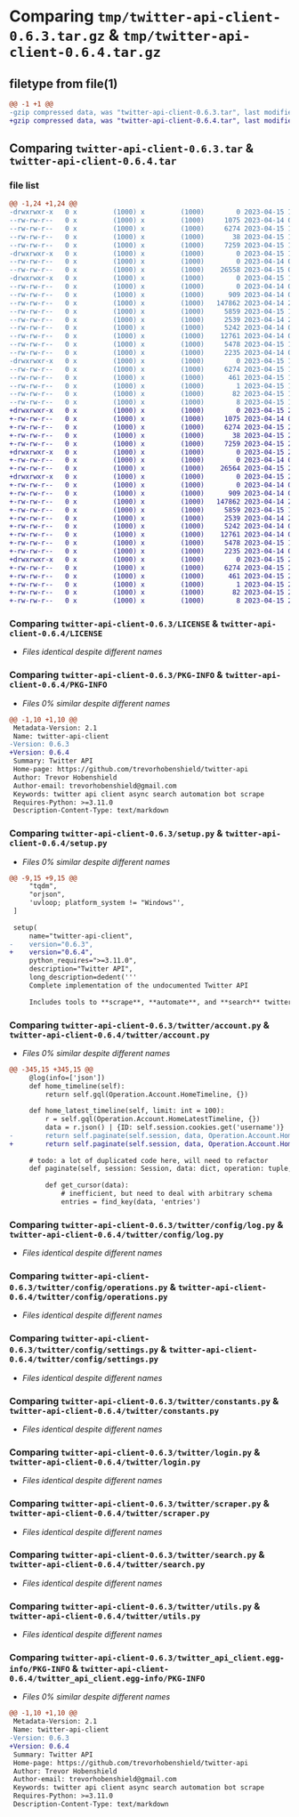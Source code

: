 # Comparing `tmp/twitter-api-client-0.6.3.tar.gz` & `tmp/twitter-api-client-0.6.4.tar.gz`

## filetype from file(1)

```diff
@@ -1 +1 @@
-gzip compressed data, was "twitter-api-client-0.6.3.tar", last modified: Sat Apr 15 18:33:09 2023, max compression
+gzip compressed data, was "twitter-api-client-0.6.4.tar", last modified: Sat Apr 15 20:46:50 2023, max compression
```

## Comparing `twitter-api-client-0.6.3.tar` & `twitter-api-client-0.6.4.tar`

### file list

```diff
@@ -1,24 +1,24 @@
-drwxrwxr-x   0 x         (1000) x         (1000)        0 2023-04-15 18:33:09.814455 twitter-api-client-0.6.3/
--rw-rw-r--   0 x         (1000) x         (1000)     1075 2023-04-14 02:53:18.000000 twitter-api-client-0.6.3/LICENSE
--rw-rw-r--   0 x         (1000) x         (1000)     6274 2023-04-15 18:33:09.814455 twitter-api-client-0.6.3/PKG-INFO
--rw-rw-r--   0 x         (1000) x         (1000)       38 2023-04-15 18:33:09.814455 twitter-api-client-0.6.3/setup.cfg
--rw-rw-r--   0 x         (1000) x         (1000)     7259 2023-04-15 18:33:03.000000 twitter-api-client-0.6.3/setup.py
-drwxrwxr-x   0 x         (1000) x         (1000)        0 2023-04-15 18:33:09.806455 twitter-api-client-0.6.3/twitter/
--rw-rw-r--   0 x         (1000) x         (1000)        0 2023-04-14 02:53:18.000000 twitter-api-client-0.6.3/twitter/__init__.py
--rw-rw-r--   0 x         (1000) x         (1000)    26558 2023-04-15 00:35:53.000000 twitter-api-client-0.6.3/twitter/account.py
-drwxrwxr-x   0 x         (1000) x         (1000)        0 2023-04-15 18:33:09.814455 twitter-api-client-0.6.3/twitter/config/
--rw-rw-r--   0 x         (1000) x         (1000)        0 2023-04-14 02:53:18.000000 twitter-api-client-0.6.3/twitter/config/__init__.py
--rw-rw-r--   0 x         (1000) x         (1000)      909 2023-04-14 02:53:18.000000 twitter-api-client-0.6.3/twitter/config/log.py
--rw-rw-r--   0 x         (1000) x         (1000)   147862 2023-04-14 21:16:39.000000 twitter-api-client-0.6.3/twitter/config/operations.py
--rw-rw-r--   0 x         (1000) x         (1000)     5859 2023-04-15 18:04:24.000000 twitter-api-client-0.6.3/twitter/config/settings.py
--rw-rw-r--   0 x         (1000) x         (1000)     2539 2023-04-14 21:53:11.000000 twitter-api-client-0.6.3/twitter/constants.py
--rw-rw-r--   0 x         (1000) x         (1000)     5242 2023-04-14 02:53:18.000000 twitter-api-client-0.6.3/twitter/login.py
--rw-rw-r--   0 x         (1000) x         (1000)    12761 2023-04-14 02:53:18.000000 twitter-api-client-0.6.3/twitter/scraper.py
--rw-rw-r--   0 x         (1000) x         (1000)     5478 2023-04-15 18:23:12.000000 twitter-api-client-0.6.3/twitter/search.py
--rw-rw-r--   0 x         (1000) x         (1000)     2235 2023-04-14 02:53:18.000000 twitter-api-client-0.6.3/twitter/utils.py
-drwxrwxr-x   0 x         (1000) x         (1000)        0 2023-04-15 18:33:09.814455 twitter-api-client-0.6.3/twitter_api_client.egg-info/
--rw-rw-r--   0 x         (1000) x         (1000)     6274 2023-04-15 18:33:09.000000 twitter-api-client-0.6.3/twitter_api_client.egg-info/PKG-INFO
--rw-rw-r--   0 x         (1000) x         (1000)      461 2023-04-15 18:33:09.000000 twitter-api-client-0.6.3/twitter_api_client.egg-info/SOURCES.txt
--rw-rw-r--   0 x         (1000) x         (1000)        1 2023-04-15 18:33:09.000000 twitter-api-client-0.6.3/twitter_api_client.egg-info/dependency_links.txt
--rw-rw-r--   0 x         (1000) x         (1000)       82 2023-04-15 18:33:09.000000 twitter-api-client-0.6.3/twitter_api_client.egg-info/requires.txt
--rw-rw-r--   0 x         (1000) x         (1000)        8 2023-04-15 18:33:09.000000 twitter-api-client-0.6.3/twitter_api_client.egg-info/top_level.txt
+drwxrwxr-x   0 x         (1000) x         (1000)        0 2023-04-15 20:46:50.850656 twitter-api-client-0.6.4/
+-rw-rw-r--   0 x         (1000) x         (1000)     1075 2023-04-14 02:53:18.000000 twitter-api-client-0.6.4/LICENSE
+-rw-rw-r--   0 x         (1000) x         (1000)     6274 2023-04-15 20:46:50.850656 twitter-api-client-0.6.4/PKG-INFO
+-rw-rw-r--   0 x         (1000) x         (1000)       38 2023-04-15 20:46:50.850656 twitter-api-client-0.6.4/setup.cfg
+-rw-rw-r--   0 x         (1000) x         (1000)     7259 2023-04-15 20:45:23.000000 twitter-api-client-0.6.4/setup.py
+drwxrwxr-x   0 x         (1000) x         (1000)        0 2023-04-15 20:46:50.846656 twitter-api-client-0.6.4/twitter/
+-rw-rw-r--   0 x         (1000) x         (1000)        0 2023-04-14 02:53:18.000000 twitter-api-client-0.6.4/twitter/__init__.py
+-rw-rw-r--   0 x         (1000) x         (1000)    26564 2023-04-15 20:45:23.000000 twitter-api-client-0.6.4/twitter/account.py
+drwxrwxr-x   0 x         (1000) x         (1000)        0 2023-04-15 20:46:50.850656 twitter-api-client-0.6.4/twitter/config/
+-rw-rw-r--   0 x         (1000) x         (1000)        0 2023-04-14 02:53:18.000000 twitter-api-client-0.6.4/twitter/config/__init__.py
+-rw-rw-r--   0 x         (1000) x         (1000)      909 2023-04-14 02:53:18.000000 twitter-api-client-0.6.4/twitter/config/log.py
+-rw-rw-r--   0 x         (1000) x         (1000)   147862 2023-04-14 21:16:39.000000 twitter-api-client-0.6.4/twitter/config/operations.py
+-rw-rw-r--   0 x         (1000) x         (1000)     5859 2023-04-15 18:04:24.000000 twitter-api-client-0.6.4/twitter/config/settings.py
+-rw-rw-r--   0 x         (1000) x         (1000)     2539 2023-04-14 21:53:11.000000 twitter-api-client-0.6.4/twitter/constants.py
+-rw-rw-r--   0 x         (1000) x         (1000)     5242 2023-04-14 02:53:18.000000 twitter-api-client-0.6.4/twitter/login.py
+-rw-rw-r--   0 x         (1000) x         (1000)    12761 2023-04-14 02:53:18.000000 twitter-api-client-0.6.4/twitter/scraper.py
+-rw-rw-r--   0 x         (1000) x         (1000)     5478 2023-04-15 18:23:12.000000 twitter-api-client-0.6.4/twitter/search.py
+-rw-rw-r--   0 x         (1000) x         (1000)     2235 2023-04-14 02:53:18.000000 twitter-api-client-0.6.4/twitter/utils.py
+drwxrwxr-x   0 x         (1000) x         (1000)        0 2023-04-15 20:46:50.850656 twitter-api-client-0.6.4/twitter_api_client.egg-info/
+-rw-rw-r--   0 x         (1000) x         (1000)     6274 2023-04-15 20:46:50.000000 twitter-api-client-0.6.4/twitter_api_client.egg-info/PKG-INFO
+-rw-rw-r--   0 x         (1000) x         (1000)      461 2023-04-15 20:46:50.000000 twitter-api-client-0.6.4/twitter_api_client.egg-info/SOURCES.txt
+-rw-rw-r--   0 x         (1000) x         (1000)        1 2023-04-15 20:46:50.000000 twitter-api-client-0.6.4/twitter_api_client.egg-info/dependency_links.txt
+-rw-rw-r--   0 x         (1000) x         (1000)       82 2023-04-15 20:46:50.000000 twitter-api-client-0.6.4/twitter_api_client.egg-info/requires.txt
+-rw-rw-r--   0 x         (1000) x         (1000)        8 2023-04-15 20:46:50.000000 twitter-api-client-0.6.4/twitter_api_client.egg-info/top_level.txt
```

### Comparing `twitter-api-client-0.6.3/LICENSE` & `twitter-api-client-0.6.4/LICENSE`

 * *Files identical despite different names*

### Comparing `twitter-api-client-0.6.3/PKG-INFO` & `twitter-api-client-0.6.4/PKG-INFO`

 * *Files 0% similar despite different names*

```diff
@@ -1,10 +1,10 @@
 Metadata-Version: 2.1
 Name: twitter-api-client
-Version: 0.6.3
+Version: 0.6.4
 Summary: Twitter API
 Home-page: https://github.com/trevorhobenshield/twitter-api
 Author: Trevor Hobenshield
 Author-email: trevorhobenshield@gmail.com
 Keywords: twitter api client async search automation bot scrape
 Requires-Python: >=3.11.0
 Description-Content-Type: text/markdown
```

### Comparing `twitter-api-client-0.6.3/setup.py` & `twitter-api-client-0.6.4/setup.py`

 * *Files 0% similar despite different names*

```diff
@@ -9,15 +9,15 @@
     "tqdm",
     "orjson",
     'uvloop; platform_system != "Windows"',
 ]
 
 setup(
     name="twitter-api-client",
-    version="0.6.3",
+    version="0.6.4",
     python_requires=">=3.11.0",
     description="Twitter API",
     long_description=dedent('''
     Complete implementation of the undocumented Twitter API
     
     Includes tools to **scrape**, **automate**, and **search** twitter
```

### Comparing `twitter-api-client-0.6.3/twitter/account.py` & `twitter-api-client-0.6.4/twitter/account.py`

 * *Files 0% similar despite different names*

```diff
@@ -345,15 +345,15 @@
     @log(info=['json'])
     def home_timeline(self):
         return self.gql(Operation.Account.HomeTimeline, {})
 
     def home_latest_timeline(self, limit: int = 100):
         r = self.gql(Operation.Account.HomeLatestTimeline, {})
         data = r.json() | {ID: self.session.cookies.get('username')}
-        return self.paginate(self.session, data, Operation.Account.HomeTimeline, limit)
+        return self.paginate(self.session, data, Operation.Account.HomeLatestTimeline, limit)
 
     # todo: a lot of duplicated code here, will need to refactor
     def paginate(self, session: Session, data: dict, operation: tuple, limit: int):
 
         def get_cursor(data):
             # inefficient, but need to deal with arbitrary schema
             entries = find_key(data, 'entries')
```

### Comparing `twitter-api-client-0.6.3/twitter/config/log.py` & `twitter-api-client-0.6.4/twitter/config/log.py`

 * *Files identical despite different names*

### Comparing `twitter-api-client-0.6.3/twitter/config/operations.py` & `twitter-api-client-0.6.4/twitter/config/operations.py`

 * *Files identical despite different names*

### Comparing `twitter-api-client-0.6.3/twitter/config/settings.py` & `twitter-api-client-0.6.4/twitter/config/settings.py`

 * *Files identical despite different names*

### Comparing `twitter-api-client-0.6.3/twitter/constants.py` & `twitter-api-client-0.6.4/twitter/constants.py`

 * *Files identical despite different names*

### Comparing `twitter-api-client-0.6.3/twitter/login.py` & `twitter-api-client-0.6.4/twitter/login.py`

 * *Files identical despite different names*

### Comparing `twitter-api-client-0.6.3/twitter/scraper.py` & `twitter-api-client-0.6.4/twitter/scraper.py`

 * *Files identical despite different names*

### Comparing `twitter-api-client-0.6.3/twitter/search.py` & `twitter-api-client-0.6.4/twitter/search.py`

 * *Files identical despite different names*

### Comparing `twitter-api-client-0.6.3/twitter/utils.py` & `twitter-api-client-0.6.4/twitter/utils.py`

 * *Files identical despite different names*

### Comparing `twitter-api-client-0.6.3/twitter_api_client.egg-info/PKG-INFO` & `twitter-api-client-0.6.4/twitter_api_client.egg-info/PKG-INFO`

 * *Files 0% similar despite different names*

```diff
@@ -1,10 +1,10 @@
 Metadata-Version: 2.1
 Name: twitter-api-client
-Version: 0.6.3
+Version: 0.6.4
 Summary: Twitter API
 Home-page: https://github.com/trevorhobenshield/twitter-api
 Author: Trevor Hobenshield
 Author-email: trevorhobenshield@gmail.com
 Keywords: twitter api client async search automation bot scrape
 Requires-Python: >=3.11.0
 Description-Content-Type: text/markdown
```

